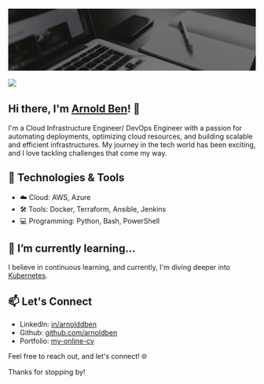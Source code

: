 ![Profile-Header](https://github.com/arnoldben/arnoldben/blob/main/images/github-profile-header.gif?raw=true)
<!-- Hi there, I'm Arnold Ben ![](https://user-images.githubusercontent.com/18350557/176309783-0785949b-9127-417c-8b55-ab5a4333674e.gif)
==================================================================================================================================

Cloud Infrastructure Engineer | DevOps Engineer
----------------------------------------------- -->
![](https://komarev.com/ghpvc/?username=arnoldben)

## Hi there, I'm [Arnold Ben](https://arnoldben.github.io/my-online-cv)! 👋

I'm a Cloud Infrastructure Engineer/ DevOps Engineer with a passion for automating deployments, optimizing cloud resources, and building scalable and efficient infrastructures. My journey in the tech world has been exciting, and I love tackling challenges that come my way.

## 🔧 Technologies & Tools

- ☁️ Cloud: AWS, Azure
- 🛠 Tools: Docker, Terraform, Ansible, Jenkins
- 💻 Programming: Python, Bash, PowerShell

<!-- - Cloud Platforms: AWS, Azure
- Containerization: Docker
- Configuration Management: Ansible
- Continuous Integration/Continuous Deployment: Jenkins
- Scripting: Bash, Python, PowerShell
- Infrastructure as Code: Terraform
- Monitoring and Logging: Prometheus , ELK Stack -->

## 🌱 I’m currently learning...

I believe in continuous learning, and currently, I'm diving deeper into [Kubernetes](https://kubernetes.io/).

<!-- ## 🚀 My Projects

- [Project 1](link-to-project1): Brief description.
- [Project 2](link-to-project2): Brief description. -->

<!-- ## 👨‍👩‍👧‍👦 Outside of Tech

When I'm not in front of my laptop, you'll catch me playing with my kids. Family is a priority, and I cherish every moment spent with them. I also enjoy some "Netflix and chill" time to unwind. -->

## 📫 Let's Connect

- LinkedIn: [in/arnolddben](https://www.linkedin.com/in/arnolddben)
- Github: [github.com/arnoldben](https://github.com/arnoldben)
- Portfolio: [my-online-cv](https://arnoldben.github.io/my-online-cv)
<!-- - Twitter: [@YourTwitterHandle](link-to-twitter) -->

Feel free to reach out, and let's connect! 🌐

Thanks for stopping by!
<!-- Hi there, I'm Trevor, a Software Developer with a passion for creating sleek and user-friendly interfaces. When I'm not coding, you'll catch me at the beach playing volleyball with my trusty sidekick, Cooper.

I have a knack for noticing the little things. Drawing from my previous career in Heart Surgery, I bring a unique perspective and a splash of innovation to everything I do.

Let's create something amazing! -->


<!-- ### About Me

* 🌍  I'm based in Metro Manila, Philippines
* ✉️  You can contact me at [arnold.ben@hotmail.com](mailto:arnold.ben@hotmail.com) -->
<!-- * ✉️  Check out my <a href="https://drive.google.com/file/d/1JpYTlX0E6wA-_gZDmqZtDSwnN01fQLqo/view?usp=sharing">resume</a> -->

<!-- ### Languages and Tools

<p align="left">
    <a href="https://git-scm.com/" target="_blank" rel="noreferrer"><img src="https://raw.githubusercontent.com/danielcranney/readme-generator/main/public/icons/skills/git-colored.svg" width="36" height="36" alt="Git" /></a>
    <a href="https://www.python.org/" target="_blank" rel="noreferrer"><img src="https://raw.githubusercontent.com/danielcranney/readme-generator/main/public/icons/skills/python-colored.svg" width="36" height="36" alt="Python" /></a>  |  
    <a href="https://developer.mozilla.org/en-US/docs/Glossary/HTML5" target="_blank" rel="noreferrer"><img src="https://raw.githubusercontent.com/danielcranney/readme-generator/main/public/icons/skills/html5-colored.svg" width="36" height="36" alt="HTML5" /></a>
    <a href="https://www.w3.org/TR/CSS/#css" target="_blank" rel="noreferrer"><img src="https://raw.githubusercontent.com/danielcranney/readme-generator/main/public/icons/skills/css3-colored.svg" width="36" height="36" alt="CSS3" /></a>
    <a href="https://getbootstrap.com/" target="_blank" rel="noreferrer"><img src="https://raw.githubusercontent.com/danielcranney/readme-generator/main/public/icons/skills/bootstrap-colored.svg" width="36" height="36" alt="Bootstrap" /></a>  |  
    <a href="https://www.mysql.com/" target="_blank" rel="noreferrer"><img src="https://raw.githubusercontent.com/danielcranney/readme-generator/main/public/icons/skills/mysql-colored.svg" width="36" height="36" alt="MySQL" /></a>
    <a href="https://www.postgresql.org/" target="_blank" rel="noreferrer"><img src="https://raw.githubusercontent.com/danielcranney/readme-generator/main/public/icons/skills/postgresql-colored.svg" width="36" height="36" alt="PostgreSQL" /></a>  |  
    <a href="https://aws.amazon.com" target="_blank" rel="noreferrer"><img src="https://raw.githubusercontent.com/danielcranney/readme-generator/main/public/icons/skills/aws-colored.svg" width="36" height="36" alt="Amazon Web Services" /></a>
    <a href="https://www.docker.com/" target="_blank" rel="noreferrer"><img src="https://raw.githubusercontent.com/danielcranney/readme-generator/main/public/icons/skills/docker-colored.svg" width="36" height="36" alt="Docker" /></a>
    <a href="https://www.linux.org" target="_blank" rel="noreferrer"><img src="https://raw.githubusercontent.com/danielcranney/readme-generator/main/public/icons/skills/linux-colored.svg" width="36" height="36" alt="Linux" /></a>
</p>

### Connect with Me

<p align="left"> <a href="https://www.github.com/arnoldben" target="_blank" rel="noreferrer"> <picture> <source media="(prefers-color-scheme: dark)" srcset="https://raw.githubusercontent.com/danielcranney/readme-generator/main/public/icons/socials/github-dark.svg" /> <source media="(prefers-color-scheme: light)" srcset="https://raw.githubusercontent.com/danielcranney/readme-generator/main/public/icons/socials/github.svg" /> <img src="https://raw.githubusercontent.com/danielcranney/readme-generator/main/public/icons/socials/github.svg" width="32" height="32" /> </picture> </a> <a href="https://www.linkedin.com/in/arnolddben" target="_blank" rel="noreferrer"> <picture> <source media="(prefers-color-scheme: dark)" srcset="https://raw.githubusercontent.com/danielcranney/readme-generator/main/public/icons/socials/linkedin-dark.svg" /> <source media="(prefers-color-scheme: light)" srcset="https://raw.githubusercontent.com/danielcranney/readme-generator/main/public/icons/socials/linkedin.svg" /> <img src="https://raw.githubusercontent.com/danielcranney/readme-generator/main/public/icons/socials/linkedin.svg" width="32" height="32" /> </picture> </a></p>

 -->
